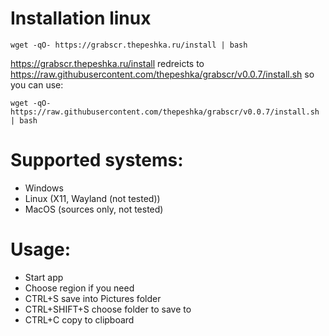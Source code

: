 # Installation linux
```shell
wget -qO- https://grabscr.thepeshka.ru/install | bash
```

https://grabscr.thepeshka.ru/install redreicts to https://raw.githubusercontent.com/thepeshka/grabscr/v0.0.7/install.sh so you can use:
```shell
wget -qO- https://raw.githubusercontent.com/thepeshka/grabscr/v0.0.7/install.sh | bash
```

# Supported systems:
 - Windows
 - Linux (X11, Wayland (not tested))
 - MacOS (sources only, not tested)

# Usage:
 - Start app
 - Choose region if you need
 - CTRL+S save into Pictures folder
 - CTRL+SHIFT+S choose folder to save to
 - CTRL+C copy to clipboard